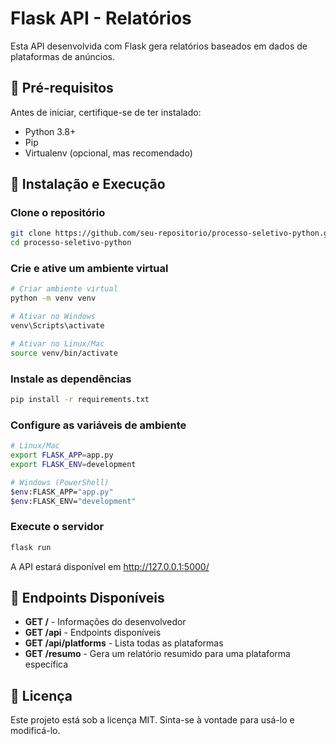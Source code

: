 # Flask API - Relatórios

Esta API desenvolvida com Flask gera relatórios baseados em dados de plataformas de anúncios.

## 📌 Pré-requisitos

Antes de iniciar, certifique-se de ter instalado:

* Python 3.8+
* Pip
* Virtualenv (opcional, mas recomendado)

## 🚀 Instalação e Execução

### Clone o repositório

```bash
git clone https://github.com/seu-repositorio/processo-seletivo-python.git
cd processo-seletivo-python
```

### Crie e ative um ambiente virtual

```bash
# Criar ambiente virtual
python -m venv venv

# Ativar no Windows
venv\Scripts\activate

# Ativar no Linux/Mac
source venv/bin/activate
```

### Instale as dependências

```bash
pip install -r requirements.txt
```

### Configure as variáveis de ambiente

```bash
# Linux/Mac
export FLASK_APP=app.py
export FLASK_ENV=development

# Windows (PowerShell)
$env:FLASK_APP="app.py"
$env:FLASK_ENV="development"
```

### Execute o servidor

```bash
flask run
```

A API estará disponível em http://127.0.0.1:5000/

## 📡 Endpoints Disponíveis

* **GET /** - Informações do desenvolvedor
* **GET /api** - Endpoints disponíveis
* **GET /api/platforms** - Lista todas as plataformas
* **GET /resumo** - Gera um relatório resumido para uma plataforma específica

## 📄 Licença

Este projeto está sob a licença MIT. Sinta-se à vontade para usá-lo e modificá-lo.
